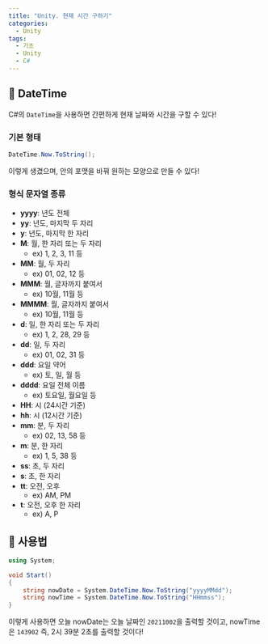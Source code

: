 ```yaml
---
title: "Unity. 현재 시간 구하기"
categories:
  - Unity
tags:
  - 기초
  - Unity
  - C#
---
```


## 🌟 DateTime

C#의 `DateTime`을 사용하면 간편하게 현재 날짜와 시간을 구할 수 있다!



### 기본 형태

```c#
DateTime.Now.ToString();
```

이렇게 생겼으며, 안의 포맷을 바꿔 원하는 모양으로 만들 수 있다!



### 형식 문자열 종류

- **yyyy**: 년도 전체
- **yy**: 년도, 마지막 두 자리
- **y**: 년도, 마지막 한 자리
- **M**: 월, 한 자리 또는 두 자리
  - ex) 1, 2, 3, 11 등
- **MM**: 월, 두 자리
  - ex) 01, 02, 12 등
- **MMM**: 월, 글자까지 붙여서 
  - ex) 10월, 11월 등
- **MMMM**: 월, 글자까지 붙여서 
  - ex) 10월, 11월 등
- **d**: 일, 한 자리 또는 두 자리 
  - ex) 1, 2, 28, 29 등
- **dd**: 일, 두 자리
  - ex) 01, 02, 31 등
- **ddd**: 요일 약어
  - ex) 토, 일, 월 등
- **dddd**: 요일 전체 이름
  - ex) 토요일, 월요일 등
- **HH**: 시 (24시간 기준)
- **hh**: 시 (12시간 기준)
- **mm**: 분, 두 자리
  - ex) 02, 13, 58 등
- **m**: 분, 한 자리
  - ex) 1, 5, 38 등
- **ss**: 초, 두 자리
- **s**: 초, 한 자리
- **tt**: 오전, 오후
  - ex) AM, PM
- **t**: 오전, 오후 한 자리
  - ex) A, P



## 🌟 사용법

```c#
using System;

void Start()
{
    string nowDate = System.DateTime.Now.ToString("yyyyMMdd");
    string nowTime = System.DateTime.Now.ToString("HHmmss"); 
}
```

이렇게 사용하면 오늘 nowDate는 오늘 날짜인 `20211002`을 출력할 것이고, nowTime은 `143902` 즉, 2시 39분 2초를 출력할 것이다!